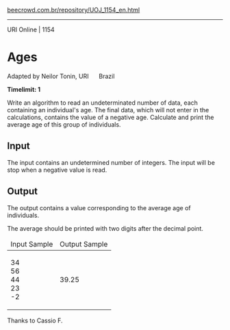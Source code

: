 <p><a href="https://www.beecrowd.com.br/repository/UOJ_1154_en.html">beecrowd.com.br/repository/UOJ_1154_en.html</a></p><hr>
<div>
  <span>URI Online | 1154</span>
  <h1>Ages</h1>
  <div><p>
     Adapted by Neilor Tonin, URI <img alt="" src="https://resources.beecrowd.com.br/gallery/images/flags/br.gif" style="width: 16px; height: 11px; "> Brazil</p>
  </div>
  <strong>Timelimit: 1</strong>
</div>
<div>
<div>
  <p>
   Write an algorithm to read an undeterminated number of data, each containing an individual's age. The final data, which will not enter in the calculations, contains the value of a negative age. Calculate and print the average age of this group of individuals.</p>
</div>
<h2>Input</h2>
<div>
  <p>
   The input contains an undetermined number of integers. The input will be stop when a negative value is read.</p>
</div>
<h2>Output</h2>
<div>
  <p>
   The output contains a value corresponding to the average age of individuals.</p>
  <p>
   The average should be printed with two digits after the decimal point.</p>
</div>
<div></div>
  <table>
    <thead>
      <tr>
        <td>Input Sample</td>
        <td>Output Sample</td>
      </tr>
    </thead>
    <tbody>
      <tr>
        <td>
          <p>
           34<br>
           56<br>
           44<br>
           23<br>
           -2</p>
        </td>
        <td>
          <p>
           39.25</p>
        </td>
      </tr>
    </tbody>
  </table>
  <p>
   Thanks to Cassio F.</p>
</div>